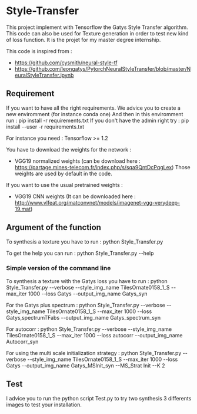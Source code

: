 # Style-Transfer

This project implement with Tensorflow the Gatys Style Transfer algorithm.
This code can also be used for Texture generation in order to test new kind of loss function.
It is the projet for my master degree internship.

This code is inspired from :
- https://github.com/cysmith/neural-style-tf
- https://github.com/leongatys/PytorchNeuralStyleTransfer/blob/master/NeuralStyleTransfer.ipynb


## Requirement 

If you want to have all the right requirements. We advice you to create a new enviromment (for instance conda one)
And then in this enviromment run :
pip install -r requirements.txt
If you don't have the admin right try :
pip install --user -r requirements.txt

For instance you need :
Tensorflow >= 1.2

You have to download the weights for the network :
- VGG19 normalized weights (can be download here : https://partage.mines-telecom.fr/index.php/s/sqa9QntDcPqgLex)
Those weights are used by default in the code.

If you want to use the usual pretrained weights : 
- VGG19 CNN weights (It can be downloaded here : http://www.vlfeat.org/matconvnet/models/imagenet-vgg-verydeep-19.mat)



## Argument of the function

To synthesis a texture you have to run :
python Style_Transfer.py 

To get the help you can run : 
python Style_Transfer.py --help

### Simple version of the command line

To synthesis a texture with the Gatys loss you have to run :
python Style_Transfer.py --verbose --style_img_name TilesOrnate0158_1_S --max_iter 1000 --loss Gatys --output_img_name Gatys_syn

For the Gatys plus spectrum :
python Style_Transfer.py --verbose --style_img_name TilesOrnate0158_1_S --max_iter 1000 --loss Gatys,spectrumTFabs --output_img_name Gatys_spectrum_syn

For autocorr :
python Style_Transfer.py --verbose --style_img_name TilesOrnate0158_1_S --max_iter 1000 --loss autocorr --output_img_name Autocorr_syn

For using the multi scale initialization strategy :
python Style_Transfer.py --verbose --style_img_name TilesOrnate0158_1_S --max_iter 1000 --loss Gatys --output_img_name Gatys_MSInit_syn --MS_Strat Init --K 2
   

## Test

I advice you to run the python script Test.py to try two synthesis 3 differents images
to test your installation.

